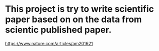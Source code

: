 # This project is try to write scientific paper based on on the data from scientic published paper.
https://www.nature.com/articles/am201621
